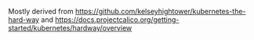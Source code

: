 Mostly derived from https://github.com/kelseyhightower/kubernetes-the-hard-way and https://docs.projectcalico.org/getting-started/kubernetes/hardway/overview